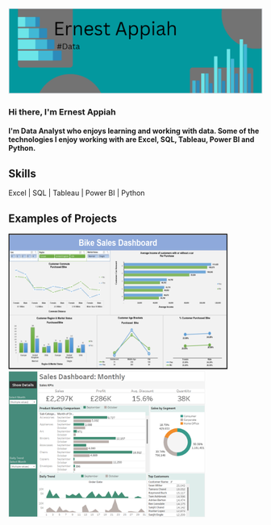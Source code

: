 ![Data](https://github.com/Ernest-Ap/Ernest-Ap/blob/main/EA.png)

### Hi there, I'm Ernest Appiah

#### I'm Data Analyst who enjoys learning and working with data. Some of the technologies I enjoy working with are Excel, SQL, Tableau, Power BI and Python. 

## Skills 
Excel | SQL | Tableau | Power BI | Python


## Examples of Projects
<p float="left">
<img src="https://github.com/Ernest-Ap/Bike-Sales-Dashboard/blob/main/bdh_img/bikesd.png" width="435" height="270">
&nbsp  
<img src="https://github.com/Ernest-Ap/Sales-Dashboard-Monthly/blob/main/img/sdm1.png" width="390"> 
  
 
